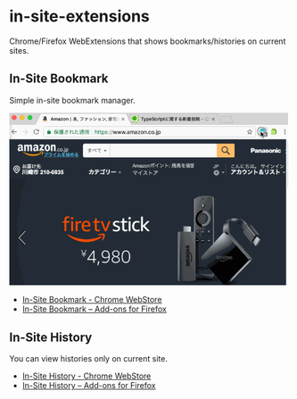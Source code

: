 # in-site-extensions

Chrome/Firefox WebExtensions that shows bookmarks/histories on current sites.

## In-Site Bookmark

Simple in-site bookmark manager.

<img width="500" src="screenshot.gif">

* [In-Site Bookmark - Chrome WebStore](https://chrome.google.com/webstore/detail/in-site-bookmark/mpleiaoobkcpaedlgmpnlohojkbjgfbj)
* [In-Site Bookmark – Add-ons for Firefox](https://addons.mozilla.org/en-US/firefox/addon/in-site-bookmark/)

## In-Site History

You can view histories only on current site.

* [In-Site History - Chrome WebStore](https://chrome.google.com/webstore/detail/in-site-history/jhcjfcakhkchbcchegiaifdcdadnopie?hl=ja)
* [In-Site History – Add-ons for Firefox](https://addons.mozilla.org/en-US/firefox/addon/in-site-history/)